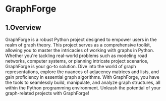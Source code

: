 # GraphForge

 ## 1.Overview

GraphForge is a robust Python project designed to empower users in the realm of graph theory. This project serves as a comprehensive toolkit, allowing you to master the intricacies of working with graphs in Python. Whether you're tackling real-world problems such as modeling road networks, computer systems, or planning intricate project scenarios, GraphForge is your go-to solution. Dive into the world of graph representations, explore the nuances of adjacency matrices and lists, and gain proficiency in essential graph algorithms. With GraphForge, you have the tools to seamlessly build, manipulate, and analyze graph structures, all within the Python programming environment. Unleash the potential of your graph-related projects with GraphForge!
